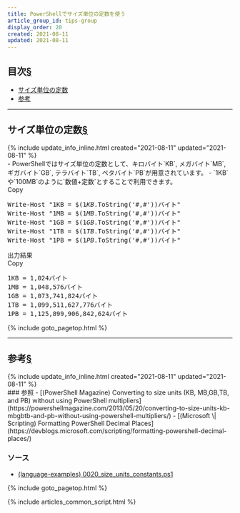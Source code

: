 ```yaml
---
title: PowerShellでサイズ単位の定数を使う
article_group_id: tips-group
display_order: 20
created: 2021-08-11
updated: 2021-08-11
---
```


## <a name="index">目次</a><a class="heading-anchor-permalink" href="#目次">§</a>

<ul id="index_ul">
<li><a href="#サイズ単位の定数">サイズ単位の定数</a></li>
<li><a href="#参考">参考</a></li>
</ul>

* * *
## <a name="サイズ単位の定数">サイズ単位の定数</a><a class="heading-anchor-permalink" href="#サイズ単位の定数">§</a>
<div class="chapter-updated">{% include update_info_inline.html created="2021-08-11" updated="2021-08-11" %}</div>
- PowerShellではサイズ単位の定数として、キロバイト`KB`, メガバイト`MB`, ギガバイト`GB`, テラバイト`TB`, ペタバイト`PB`が用意されています。
- `1KB`や`100MB`のように`数値+定数`とすることで利用できます。

<div class="code-box no-title">
<div class="copy-button">Copy</div>
<pre>
Write-Host "1KB = $(1<em>KB</em>.ToString('#,#'))バイト"
Write-Host "1MB = $(1<em>MB</em>.ToString('#,#'))バイト"
Write-Host "1GB = $(1<em>GB</em>.ToString('#,#'))バイト"
Write-Host "1TB = $(1<em>TB</em>.ToString('#,#'))バイト"
Write-Host "1PB = $(1<em>PB</em>.ToString('#,#'))バイト"
</pre>
</div>

<div class="code-box-output">
<div class="title">出力結果</div>
<div class="copy-button">Copy</div>
<pre>
1KB = 1,024バイト
1MB = 1,048,576バイト
1GB = 1,073,741,824バイト
1TB = 1,099,511,627,776バイト
1PB = 1,125,899,906,842,624バイト
</pre>
</div>

{% include goto_pagetop.html %}

* * *
## <a name="参考">参考</a><a class="heading-anchor-permalink" href="#参考">§</a>
<div class="chapter-updated">{% include update_info_inline.html created="2021-08-11" updated="2021-08-11" %}</div>
### 参照
- [(PowerShell Magazine) Converting to size units (KB, MB,GB,TB, and PB) without using PowerShell multipliers](https://powershellmagazine.com/2013/05/20/converting-to-size-units-kb-mbgbtb-and-pb-without-using-powershell-multipliers/)
- [(Microsoft \| Scripting) Formatting PowerShell Decimal Places](https://devblogs.microsoft.com/scripting/formatting-powershell-decimal-places/)

### ソース
- [(language-examples) 0020_size_units_constants.ps1](https://github.com/fumokmm/language-examples/blob/main/PowerShell/0020_size_units_constants.ps1)

{% include goto_pagetop.html %}

{% include articles_common_script.html %}
